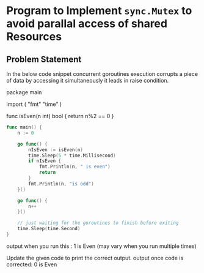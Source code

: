 # Program to Implement `sync.Mutex` to avoid parallal access of shared Resources

## Problem Statement

In the below code snippet concurrent goroutines execution corrupts a piece of data by accessing it simultaneously it leads in raise condition.

package main

import (
	"fmt"
	"time"
)

func isEven(n int) bool {
	return n%2 == 0
}

```go
func main() {
	n := 0

	go func() {
		nIsEven := isEven(n)
		time.Sleep(5 * time.Millisecond)
		if nIsEven {
			fmt.Println(n, " is even")
			return
		}
		fmt.Println(n, "is odd")
	}()

	go func() {
		n++
	}()

	// just waiting for the goroutines to finish before exiting
	time.Sleep(time.Second)
}
```

output when you run this : 1 is Even (may vary when you run multiple times)

Update the given code to print the correct output.
output once code is corrected: 0 is Even

